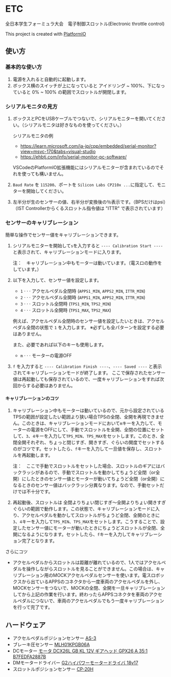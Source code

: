 # ETC
全日本学生フォーミュラ大会　電子制御スロットル(Electronic throttle control)

This project is created with [PlatformIO](https://platformio.org/)


## 使い方
### 基本的な使い方
1. 電源を入れると自動的に起動します。
1. ボックス横のスイッチが上になっていると アイドリング ~ 100%、下になっていると 0% ~ 100% の範囲でスロットルが開閉します。

### シリアルモニタの見方
1. ボックスとPCをUSBケーブルでつないで、シリアルモニターを開いてください。（シリアルモニタは好きなものを使ってください。）

    シリアルモニタの例
    * https://learn.microsoft.com/ja-jp/cpp/embedded/serial-monitor?view=msvc-170&tabs=visual-studio
    * https://ehbtj.com/info/serial-monitor-pc-software/
    
    VSCodeのPlatformIO拡張機能にはシリアルモニターが含まれているのでそれを使っても構いません。
1. `Baud Rate` を `115200`、ポートを `Silicon Labs CP210x ...`に指定して、モニターを開始してください。 
1. 左半分が生のセンサーの値、右半分が変換後の％表示です。（BPSだけはpsi）（IST Controllerからくるスロットル指令値は "ITTR" で表示されています）

### センサーのキャリブレーション
簡単な操作でセンサー値をキャリブレーションできます。
1. シリアルモニターを開始して`s`を入力すると `---- Calibration Start ----` と表示されて、キャリブレーションモードに入ります。

    注：　キャリブレーション中もモーターは動いています。（電スロの動作をしています。）

1. 以下を入力して、センサー値を設定します。
    * `1` $\cdot\cdot\cdot$ アクセルペダル全閉時 (`APPS1_MIN`, `APPS2_MIN`, `ITTR_MIN`)
    * `2` $\cdot\cdot\cdot$ アクセルペダル全開時 (`APPS1_MIN`, `APPS2_MIN`, `ITTR_MIN`)
    * `3` $\cdot\cdot\cdot$ スロットル全閉時 (`TPS1_MIN`, `TPS2_MIN`)
    * `4` $\cdot\cdot\cdot$ スロットル全開時 (`TPS1_MAX`, `TPS2_MAX`)
    
    例えば、アクセルペダル全閉時のセンサー値を設定したいときは、アクセルペダル全閉の状態で `1` を入力します。
    ※必ずしも全パターンを設定する必要はありません。
    
    また、必要であれば以下のキーも使用します。
    * `m` $\cdot\cdot\cdot$ モーターの電源OFF
1. `f` を入力すると `---- Calibration Finish ----`、`---- Saved ----` と表示されてキャリブレーションモードが終了します。
    ここで保存されたセンサー値は再起動しても保存されているので、一度キャリブレーションをすれば次回からする必要はありません。

#### キャリブレーションのコツ
1. キャリブレーション中もモーターは動いているので、元から設定されているTPSの範囲が設定したい範囲より狭い場合TPSの全閉、全開を再現できません。このときは、キャリブレーションモードにおいて`m`キーを入力して、モーターの電源をOFFにして、手動でスロットルを全開、全閉の位置にセットして、`3`、`4`キーを入力して`TPS_MIN`、`TPS_MAX`をセットします。このとき、全閉全開それぞれ、ちょっと閉じすぎ、開きすぎ、ぐらいの開度でセットするのがコツです。セットしたら、`f`キーを入力して一旦値を保存し、スロットルを再起動します。
    
    注：　ここで手動でスロットルをセットした場合、スロットルのギアにはバックラッシがあるので、手動でスロットルを動かしてちょうど全閉（or全開）にしたときのセンサー値とモーターが動いてちょうど全閉（or全開）になるときのセンサー値はバックラッシ分異なります。なので、手動セットだけでは不十分です。

1. 再起動後、スロットルは 全閉よりちょい閉じすぎ～全開よりちょい開きすぎ ぐらいの範囲で動作します。この状態で、キャリブレーションモードに入り、アクセルペダルを動かしてスロットルがちょうど全閉、全開のときに`3`、`4`キーを入力して`TPS_MIN`、`TPS_MAX`をセットします。こうすることで、設定したセンサー値にモーターが動いたときにちょうどスロットルが全閉、全開になるようになります。セットしたら、`f`キーを入力してキャリブレーション完了となります。

さらにコツ

* アクセルペダルからスロットルは距離が離れているので、1人ではアクセルペダルを操作しながらスロットルを見ることができません。この場合は、キャリブレーション用のMOCKアクセルペダルセンサーを使います。電スロボックスから出ているAPPSのコネクタから一度車両のアクセルペダルを外し、MOCKセンサーをつないで、MOCKの全閉、全開を一旦キャリブレーションしてから上記の作業を行います。終わったらAPPSコネクタを車両のアクセルペダルにつないで、車両のアクセルペダルでもう一度キャリブレーションを行って完了です。


## ハードウェア
- アクセルペダルポジションセンサー [AS-3](https://www.ipros.jp/product/detail/2000527534/)
- ブレーキ圧センサー [MLH01KPGB06A](https://sps.honeywell.com/jp/ja/products/advanced-sensing-technologies/industrial-sensing/industrial-sensors/industrial-pressure-sensors/mlh-series)
- DCモーター [モータ DCX26L GB KL 12V ギアヘッド GPX26 A 35:1 B7FEDFA2887B](https://www.maxongroup.co.jp/maxon/view/configurator?from=%2Fmaxon%2Fview%2Fcontent%2Fcart&configId=B7FEDFA2887B)
- DMモータードライバー [G2ハイパワーモータードライバ 18v17](https://www.pololu.com/product/2991)
- スロットルポジションセンサー [CP-20H](https://www.midori.co.jp/products/potentiometer/angle_sensor/orange_pot/cp-20h)

